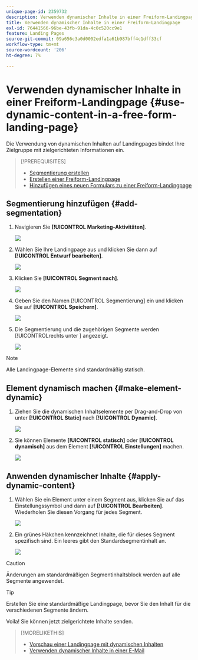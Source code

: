 ```yaml
---
unique-page-id: 2359732
description: Verwenden dynamischer Inhalte in einer Freiform-Landingpage - Marketo-Dokumente - Produktdokumentation
title: Verwenden dynamischer Inhalte in einer Freiform-Landingpage
exl-id: 76441566-96be-43fb-91da-4c0c520cc9e1
feature: Landing Pages
source-git-commit: 09a656c3a0d0002edfa1a61b987bff4c1dff33cf
workflow-type: tm+mt
source-wordcount: '206'
ht-degree: 7%

---
```


# Verwenden dynamischer Inhalte in einer Freiform-Landingpage {#use-dynamic-content-in-a-free-form-landing-page}

Die Verwendung von dynamischen Inhalten auf Landingpages bindet Ihre Zielgruppe mit zielgerichteten Informationen ein.

>[!PREREQUISITES]
>
>* [Segmentierung erstellen](/help/marketo/product-docs/personalization/segmentation-and-snippets/segmentation/create-a-segmentation.md)
>* [Erstellen einer Freiform-Landingpage](/help/marketo/product-docs/demand-generation/landing-pages/free-form-landing-pages/create-a-free-form-landing-page.md)
>* [Hinzufügen eines neuen Formulars zu einer Freiform-Landingpage](/help/marketo/product-docs/demand-generation/landing-pages/free-form-landing-pages/add-a-new-form-to-a-free-form-landing-page.md)

## Segmentierung hinzufügen {#add-segmentation}

1. Navigieren Sie **[!UICONTROL Marketing-Aktivitäten]**.

   ![](assets/login-marketing-activities-2.png)

1. Wählen Sie Ihre Landingpage aus und klicken Sie dann auf **[!UICONTROL Entwurf bearbeiten]**.

   ![](assets/landingpageeditdraft-1.jpg)

1. Klicken Sie **[!UICONTROL Segment nach]**.

   ![](assets/image2014-9-17-12-3a8-3a46.png)

1. Geben Sie den Namen [!UICONTROL Segmentierung] ein und klicken Sie auf **[!UICONTROL Speichern]**.

   ![](assets/image2014-9-17-12-3a8-3a53.png)

1. Die Segmentierung und die zugehörigen Segmente werden [!UICONTROL &#x200B; rechts unter &#x200B;] angezeigt.

   ![](assets/image2014-9-17-12-3a9-3a3.png)

>[!NOTE]
>
>Alle Landingpage-Elemente sind standardmäßig statisch.

## Element dynamisch machen {#make-element-dynamic}

1. Ziehen Sie die dynamischen Inhaltselemente per Drag-and-Drop von unter **[!UICONTROL Static]** nach **[!UICONTROL Dynamic]**.

   ![](assets/image2014-9-17-12-3a10-3a8.png)

1. Sie können Elemente **[!UICONTROL statisch]** oder **[!UICONTROL dynamisch]** aus dem Element **[!UICONTROL Einstellungen]** machen.

   ![](assets/image2014-9-17-12-3a10-3a14.png)

## Anwenden dynamischer Inhalte {#apply-dynamic-content}

1. Wählen Sie ein Element unter einem Segment aus, klicken Sie auf das Einstellungssymbol und dann auf **[!UICONTROL Bearbeiten]**. Wiederholen Sie diesen Vorgang für jedes Segment.

   ![](assets/image2014-9-17-12-3a11-3a43.png)

1. Ein grünes Häkchen kennzeichnet Inhalte, die für dieses Segment spezifisch sind. Ein leeres gibt den Standardsegmentinhalt an.

   ![](assets/image2014-9-17-12-3a12-3a52.png)

>[!CAUTION]
>
>Änderungen am standardmäßigen Segmentinhaltsblock werden auf alle Segmente angewendet.

>[!TIP]
>
>Erstellen Sie eine standardmäßige Landingpage, bevor Sie den Inhalt für die verschiedenen Segmente ändern.

Voila! Sie können jetzt zielgerichtete Inhalte senden.

>[!MORELIKETHIS]
>
>* [Vorschau einer Landingpage mit dynamischen Inhalten](/help/marketo/product-docs/demand-generation/landing-pages/landing-page-actions/preview-a-landing-page-with-dynamic-content.md)
>* [Verwenden dynamischer Inhalte in einer E-Mail](/help/marketo/product-docs/email-marketing/general/functions-in-the-editor/using-dynamic-content-in-an-email.md)
